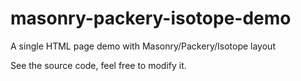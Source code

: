 # masonry-packery-isotope-demo
A single HTML page demo with Masonry/Packery/Isotope layout

See the source code, feel free to modify it.

